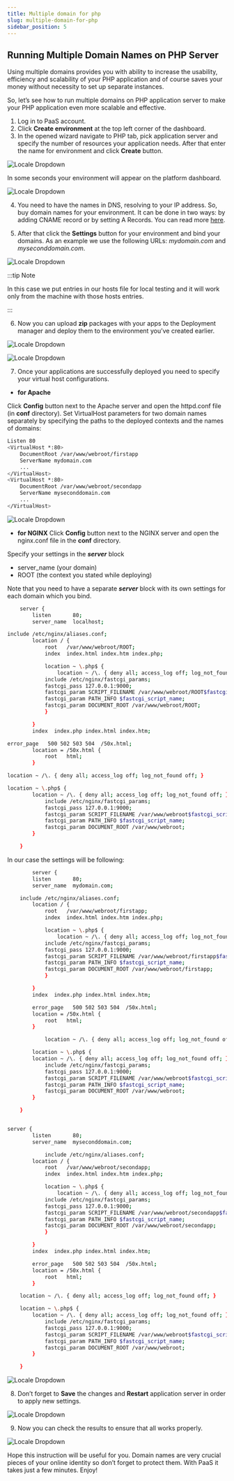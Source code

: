 ```yaml
---
title: Multiple domain for php
slug: multiple-domain-for-php
sidebar_position: 5
---
```


## Running Multiple Domain Names on PHP Server

Using multiple domains provides you with ability to increase the usability, efficiency and scalability of your PHP application and of course saves your money without necessity to set up separate instances.

So, let’s see how to run multiple domains on PHP application server to make your PHP application even more scalable and effective.

1. Log in to PaaS account.
2. Click **Create environment** at the top left corner of the dashboard.
3. In the opened wizard navigate to PHP tab, pick application server and specify the number of resources your application needs. After that enter the name for environment and click **Create** button.

<div style={{
    display:'flex',
    justifyContent: 'center',
    margin: '0 0 1rem 0'
}}>

![Locale Dropdown](./img/MultipleDomainForPHP/01-environment-wizard.png)

</div>

In some seconds your environment will appear on the platform dashboard.

<div style={{
    display:'flex',
    justifyContent: 'center',
    margin: '0 0 1rem 0'
}}>

![Locale Dropdown](./img/MultipleDomainForPHP/02-php-environment-for-multi-domains.png)

</div>

4. You need to have the names in DNS, resolving to your IP address. So, buy domain names for your environment. It can be done in two ways: by adding CNAME record or by setting A Records. You can read more [here](/docs/ApplicationSetting/Domain%20Name%20Management/Custom%20Domain%20Name).

5. After that click the **Settings** button for your environment and bind your domains. As an example we use the following URLs: _mydomain.com_ and _myseconddomain.com_.

<div style={{
    display:'flex',
    justifyContent: 'center',
    margin: '0 0 1rem 0'
}}>

![Locale Dropdown](./img/MultipleDomainForPHP/03-bind-domain.png)

</div>

:::tip Note

In this case we put entries in our hosts file for local testing and it will work only from the machine with those hosts entries.

:::

6. Now you can upload **zip** packages with your apps to the Deployment manager and deploy them to the environment you’ve created earlier.

<div style={{
    display:'flex',
    justifyContent: 'center',
    margin: '0 0 1rem 0'
}}>

![Locale Dropdown](./img/MultipleDomainForPHP/04-upload-first-application.png)

</div>

<div style={{
    display:'flex',
    justifyContent: 'center',
    margin: '0 0 1rem 0'
}}>

![Locale Dropdown](./img/MultipleDomainForPHP/05-upload-second-application.png)

</div>

7. Once your applications are successfully deployed you need to specify your virtual host configurations.

- **for Apache**

Click **Config** button next to the Apache server and open the httpd.conf file (in **conf** directory). Set VirtualHost parameters for two domain names separately by specifying the paths to the deployed contexts and the names of domains:

```bash
Listen 80
<VirtualHost *:80>
    DocumentRoot /var/www/webroot/firstapp
    ServerName mydomain.com
    ...
</VirtualHost>
<VirtualHost *:80>
    DocumentRoot /var/www/webroot/secondapp
    ServerName myseconddomain.com
    ...
</VirtualHost>
```

<div style={{
    display:'flex',
    justifyContent: 'center',
    margin: '0 0 1rem 0'
}}>

![Locale Dropdown](./img/MultipleDomainForPHP/06-apache-httpd-conf.png)

</div>

- **for NGINX**
  Click **Config** button next to the NGINX server and open the nginx.conf file in the **conf** directory.

Specify your settings in the **_server_** block

- server_name (your domain)
- ROOT (the context you stated while deploying)

Note that you need to have a separate **_server_** block with its own settings for each domain which you bind.

```bash
    server {
        listen       80;
        server_name  localhost;

include /etc/nginx/aliases.conf;
        location / {
            root   /var/www/webroot/ROOT;
            index  index.html index.htm index.php;

            location ~ \.php$ {
                location ~ /\. { deny all; access_log off; log_not_found off; }
            include /etc/nginx/fastcgi_params;
            fastcgi_pass 127.0.0.1:9000;
            fastcgi_param SCRIPT_FILENAME /var/www/webroot/ROOT$fastcgi_script_name;
            fastcgi_param PATH_INFO $fastcgi_script_name;
            fastcgi_param DOCUMENT_ROOT /var/www/webroot/ROOT;
            }

        }
        index  index.php index.html index.htm;

error_page   500 502 503 504  /50x.html;
        location = /50x.html {
            root   html;
        }

location ~ /\. { deny all; access_log off; log_not_found off; }

location ~ \.php$ {
        location ~ /\. { deny all; access_log off; log_not_found off; }
            include /etc/nginx/fastcgi_params;
            fastcgi_pass 127.0.0.1:9000;
            fastcgi_param SCRIPT_FILENAME /var/www/webroot$fastcgi_script_name;
            fastcgi_param PATH_INFO $fastcgi_script_name;
            fastcgi_param DOCUMENT_ROOT /var/www/webroot;
        }

    }
```

In our case the settings will be following:

```bash
        server {
        listen       80;
        server_name  mydomain.com;

    include /etc/nginx/aliases.conf;
        location / {
            root   /var/www/webroot/firstapp;
            index  index.html index.htm index.php;

            location ~ \.php$ {
                location ~ /\. { deny all; access_log off; log_not_found off; }
            include /etc/nginx/fastcgi_params;
            fastcgi_pass 127.0.0.1:9000;
            fastcgi_param SCRIPT_FILENAME /var/www/webroot/firstapp$fastcgi_script_name;
            fastcgi_param PATH_INFO $fastcgi_script_name;
            fastcgi_param DOCUMENT_ROOT /var/www/webroot/firstapp;
            }

        }
        index  index.php index.html index.htm;

        error_page   500 502 503 504  /50x.html;
        location = /50x.html {
            root   html;
        }

            location ~ /\. { deny all; access_log off; log_not_found off; }

        location ~ \.php$ {
        location ~ /\. { deny all; access_log off; log_not_found off; }
            include /etc/nginx/fastcgi_params;
            fastcgi_pass 127.0.0.1:9000;
            fastcgi_param SCRIPT_FILENAME /var/www/webroot$fastcgi_script_name;
            fastcgi_param PATH_INFO $fastcgi_script_name;
            fastcgi_param DOCUMENT_ROOT /var/www/webroot;
        }

    }


server {
        listen       80;
        server_name  myseconddomain.com;

            include /etc/nginx/aliases.conf;
        location / {
            root   /var/www/webroot/secondapp;
            index  index.html index.htm index.php;

            location ~ \.php$ {
                location ~ /\. { deny all; access_log off; log_not_found off; }
            include /etc/nginx/fastcgi_params;
            fastcgi_pass 127.0.0.1:9000;
            fastcgi_param SCRIPT_FILENAME /var/www/webroot/secondapp$fastcgi_script_name;
            fastcgi_param PATH_INFO $fastcgi_script_name;
            fastcgi_param DOCUMENT_ROOT /var/www/webroot/secondapp;
            }

        }
        index  index.php index.html index.htm;

        error_page   500 502 503 504  /50x.html;
        location = /50x.html {
            root   html;
        }

    location ~ /\. { deny all; access_log off; log_not_found off; }

    location ~ \.php$ {
        location ~ /\. { deny all; access_log off; log_not_found off; }
            include /etc/nginx/fastcgi_params;
            fastcgi_pass 127.0.0.1:9000;
            fastcgi_param SCRIPT_FILENAME /var/www/webroot$fastcgi_script_name;
            fastcgi_param PATH_INFO $fastcgi_script_name;
            fastcgi_param DOCUMENT_ROOT /var/www/webroot;
        }

    }
```

<div style={{
    display:'flex',
    justifyContent: 'center',
    margin: '0 0 1rem 0'
}}>

![Locale Dropdown](./img/MultipleDomainForPHP/07-nginx-conf.png)

</div>

8. Don’t forget to **Save** the changes and **Restart** application server in order to apply new settings.

<div style={{
    display:'flex',
    justifyContent: 'center',
    margin: '0 0 1rem 0'
}}>

![Locale Dropdown](./img/MultipleDomainForPHP/08-restart-apache.png)

</div>

9. Now you can check the results to ensure that all works properly.

<div style={{
    display:'flex',
    justifyContent: 'center',
    margin: '0 0 1rem 0'
}}>

![Locale Dropdown](./img/MultipleDomainForPHP/09-php-application-in-browser.gif)

</div>

Hope this instruction will be useful for you. Domain names are very crucial pieces of your online identity so don’t forget to protect them. With PaaS it takes just a few minutes. Enjoy!
